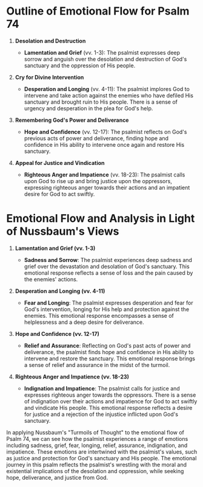 # Outline of Emotional Flow for Psalm 74

1. **Desolation and Destruction**
    - **Lamentation and Grief** (vv. 1-3): The psalmist expresses deep sorrow and anguish over the desolation and destruction of God's sanctuary and the oppression of His people.

2. **Cry for Divine Intervention**
    - **Desperation and Longing** (vv. 4-11): The psalmist implores God to intervene and take action against the enemies who have defiled His sanctuary and brought ruin to His people. There is a sense of urgency and desperation in the plea for God's help.

3. **Remembering God's Power and Deliverance**
    - **Hope and Confidence** (vv. 12-17): The psalmist reflects on God's previous acts of power and deliverance, finding hope and confidence in His ability to intervene once again and restore His sanctuary.

4. **Appeal for Justice and Vindication**
    - **Righteous Anger and Impatience** (vv. 18-23): The psalmist calls upon God to rise up and bring justice upon the oppressors, expressing righteous anger towards their actions and an impatient desire for God to act swiftly.

# Emotional Flow and Analysis in Light of Nussbaum's Views

1. **Lamentation and Grief (vv. 1-3)**
    - **Sadness and Sorrow**: The psalmist experiences deep sadness and grief over the devastation and desolation of God's sanctuary. This emotional response reflects a sense of loss and the pain caused by the enemies' actions.

2. **Desperation and Longing (vv. 4-11)**
    - **Fear and Longing**: The psalmist expresses desperation and fear for God's intervention, longing for His help and protection against the enemies. This emotional response encompasses a sense of helplessness and a deep desire for deliverance.

3. **Hope and Confidence (vv. 12-17)**
    - **Relief and Assurance**: Reflecting on God's past acts of power and deliverance, the psalmist finds hope and confidence in His ability to intervene and restore the sanctuary. This emotional response brings a sense of relief and assurance in the midst of the turmoil.

4. **Righteous Anger and Impatience (vv. 18-23)**
    - **Indignation and Impatience**: The psalmist calls for justice and expresses righteous anger towards the oppressors. There is a sense of indignation over their actions and impatience for God to act swiftly and vindicate His people. This emotional response reflects a desire for justice and a rejection of the injustice inflicted upon God's sanctuary.

In applying Nussbaum's "Turmoils of Thought" to the emotional flow of Psalm 74, we can see how the psalmist experiences a range of emotions including sadness, grief, fear, longing, relief, assurance, indignation, and impatience. These emotions are intertwined with the psalmist's values, such as justice and protection for God's sanctuary and His people. The emotional journey in this psalm reflects the psalmist's wrestling with the moral and existential implications of the desolation and oppression, while seeking hope, deliverance, and justice from God.